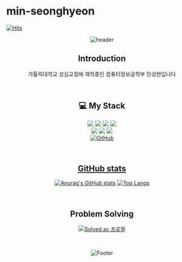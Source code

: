 # min-seonghyeon

[![Hits](https://hits.seeyoufarm.com/api/count/incr/badge.svg?url=https%3A%2F%2Fgithub.com%2FSNAIL963&count_bg=%233DC89B&title_bg=%232C3D8A&icon=&icon_color=%23ECECEC&title=hits&edge_flat=false)](https://hits.seeyoufarm.com)

<div align="center">

![header](https://capsule-render.vercel.app/api?type=waving&color=0:ed9d0b,100:f94001&height=180&section=header&text=Welcome%20to%20SeongHyeon's%20GitHub!!&fontSize=32&animation=fadeIn&fontAlignY=36&fontColor=ffffff)

<p>
<h2> Introduction </h2>
가톨릭대학교 성심교정에 재학중인 컴퓨터정보공학부 민성현입니다
</p>   
  
</br>
  
  
## 💻 My Stack  
<p>
<img src="https://img.shields.io/badge/-A8B9CC?style=flat-square&logo=C&logoColor=white"/>
<img src="https://img.shields.io/badge/C++-00599C?style=flat-square&logo=C++&logoColor=white"/>
<img src="https://img.shields.io/badge/Java-007396?style=flat&logo=OpenJDK&logoColor=white"/>
<img src="https://img.shields.io/badge/Mysql-4479A1?style=flat-square&logo=Mysql&logoColor=white"/>
</br>
<img src="https://img.shields.io/badge/HTML-E34F26?style=flat-square&logo=HTML5&logoColor=white"/>
<img src="https://img.shields.io/badge/CSS-1572B6?style=flat-square&logo=CSS3&logoColor=white"/>
<img src="https://img.shields.io/badge/JavaScript-F7DF1E?style=flat-square&logo=JavaScript&logoColor=white"/>
</br>
<a href = "https://github.com/Hun-Se"><img alt="GitHub" src ="https://img.shields.io/badge/GitHub-181717.svg?&style=for-the-badge&logo=GitHub&logoColor=white"/>
</p> 

</br>

<p>
  
<h2> GitHub stats </h2> 

[![Anurag's GitHub stats](https://github-readme-stats.vercel.app/api?username=SNAIL963&theme=ayu-mirage&show_icons=true)](https://github.com/SNAIL963/github-readme-stats)
[![Top Langs](https://github-readme-stats.vercel.app/api/top-langs/?username=SNAIL963&theme=ayu-mirage&show_icons=true)](https://github.com/SNAIL963/github-readme-stats)

</p>  

</br>

<p>
<h2> Problem Solving </h2>

[![Solved.ac 프로필](http://mazassumnida.wtf/api/v2/generate_badge?boj=jtjdgus509)](https://solved.ac/jtjdgus509)

</p>

</br>

![Footer](https://capsule-render.vercel.app/api?type=waving&color=0:ed9d0b,100:f94001&height=200&section=footer)
</div>
